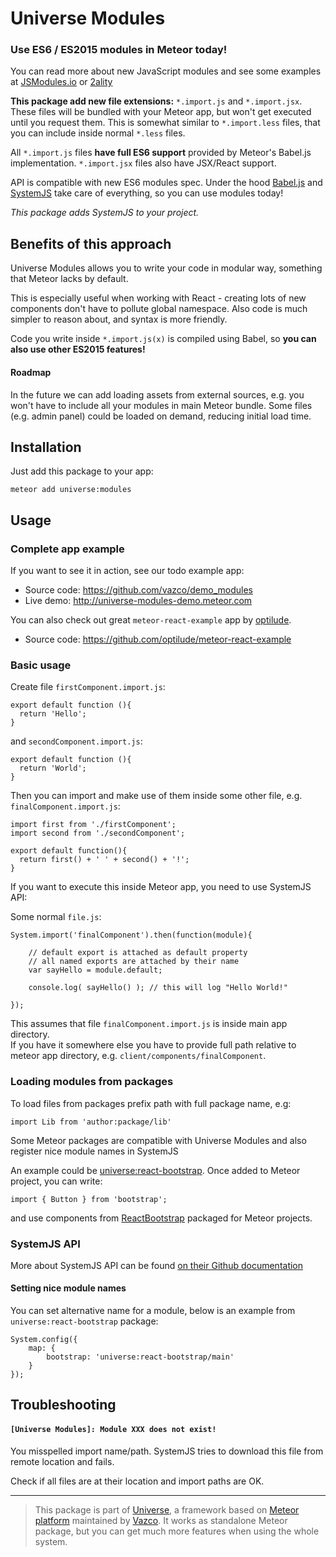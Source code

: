 # Universe Modules

### Use ES6 / ES2015 modules in Meteor today!

You can read more about new JavaScript modules and see some examples at [JSModules.io](http://jsmodules.io) or [2ality](http://www.2ality.com/2014/09/es6-modules-final.html)

**This package add new file extensions:** `*.import.js` and `*.import.jsx`.  
These files will be bundled with your Meteor app, but won't get executed until you request them.
This is somewhat similar to `*.import.less` files, that you can include inside normal `*.less` files.

All `*.import.js` files **have full ES6 support** provided by Meteor's Babel.js implementation.
`*.import.jsx` files also have JSX/React support.

API is compatible with new ES6 modules spec.
Under the hood [Babel.js](https://babeljs.io) and [SystemJS](https://github.com/systemjs/systemjs) take care of everything, so you can use modules today!

*This package adds SystemJS to your project.*

## Benefits of this approach

Universe Modules allows you to write your code in modular way, something that Meteor lacks by default.

This is especially useful when working with React - creating lots of new components don't have to pollute global namespace.
Also code is much simpler to reason about, and syntax is more friendly.
 
Code you write inside `*.import.js(x)` is compiled using Babel, so **you can also use other ES2015 features!** 

#### Roadmap

In the future we can add loading assets from external sources, e.g. you won't have to include all your modules in main Meteor bundle.
Some files (e.g. admin panel) could be loaded on demand, reducing initial load time.

## Installation

Just add this package to your app:

    meteor add universe:modules


## Usage

### Complete app example

If you want to see it in action, see our todo example app:

- Source code: https://github.com/vazco/demo_modules
- Live demo: http://universe-modules-demo.meteor.com

You can also check out great `meteor-react-example` app by [optilude](https://github.com/optilude).

- Source code: https://github.com/optilude/meteor-react-example


### Basic usage

Create file `firstComponent.import.js`:

    export default function (){
      return 'Hello';
    }

and `secondComponent.import.js`:

    export default function (){
      return 'World';
    }

Then you can import and make use of them inside some other file, e.g. `finalComponent.import.js`:

    import first from './firstComponent';
    import second from './secondComponent';
    
    export default function(){
      return first() + ' ' + second() + '!';
    }


If you want to execute this inside Meteor app, you need to use SystemJS API:

Some normal `file.js`:

    System.import('finalComponent').then(function(module){
    
        // default export is attached as default property
        // all named exports are attached by their name
        var sayHello = module.default;
        
        console.log( sayHello() ); // this will log "Hello World!"
        
    });

This assumes that file `finalComponent.import.js` is inside main app directory.  
If you have it somewhere else you have to provide full path relative to meteor app directory,
e.g. `client/components/finalComponent`.


### Loading modules from packages

To load files from packages prefix path with full package name, e.g:

    import Lib from 'author:package/lib' 

Some Meteor packages are compatible with Universe Modules and also register nice module names in SystemJS

An example could be [universe:react-bootstrap](https://atmospherejs.com/universe/react-bootstrap).
Once added to Meteor project, you can write:

    import { Button } from 'bootstrap';

and use components from [ReactBootstrap](https://react-bootstrap.github.io/) packaged for Meteor projects.

### SystemJS API

More about SystemJS API can be found [on their Github documentation](https://github.com/systemjs/systemjs/blob/master/docs/system-api.md)

#### Setting nice module names

You can set alternative name for a module, below is an example from `universe:react-bootstrap` package:

    System.config({
        map: {
            bootstrap: 'universe:react-bootstrap/main'
        }
    });


## Troubleshooting

#### `[Universe Modules]: Module XXX does not exist!`

You misspelled import name/path. SystemJS tries to download this file from remote location and fails.

Check if all files are at their location and import paths are OK.



----

> This package is part of [Universe](http://unicms.io), a framework based on [Meteor platform](http://meteor.com) maintained by [Vazco](http://www.vazco.eu).
> It works as standalone Meteor package, but you can get much more features when using the whole system.